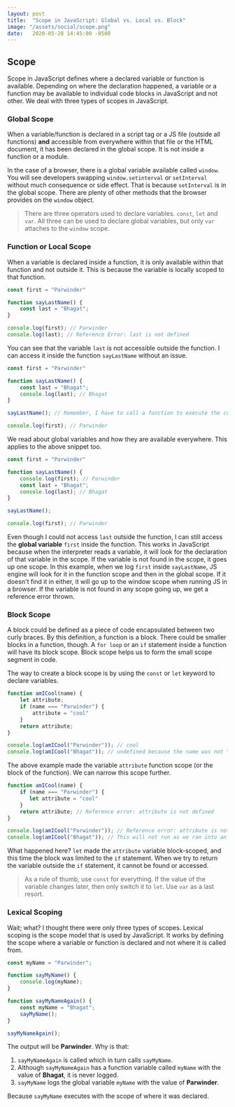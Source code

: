 ```yaml
---
layout: post
title:  "Scope in JavaScript: Global vs. Local vs. Block"
image: "/assets/social/scope.png"
date:   2020-05-28 14:45:00 -0500
---
```


## Scope

Scope in JavaScript defines where a declared variable or function is available. Depending on where the declaration happened, a variable or a function may be available to individual code blocks in JavaScript and not other. We deal with three types of scopes in JavaScript.

### Global Scope

When a variable/function is declared in a script tag or a JS file (outside all functions)
**and**
accessible from everywhere within that file or the HTML document, it has been declared in the global scope. It is not inside a function or a module.

In the case of a browser, there is a global variable available called `window`. You will see developers swapping `window.setinterval` or `setInterval` without much consequence or side effect. That is because `setInterval` is in the global scope. There are plenty of other methods that the browser provides on the `window` object.

> There are three operators used to declare variables. `const`, `let` and `var`. All three can be used to declare global variables, but only `var` attaches to the `window` scope.

### Function or Local Scope

When a variable is declared inside a function, it is only available within that function and not outside it. This is because the variable is locally scoped to that function.

```javascript
const first = "Parwinder"

function sayLastName() {
    const last = "Bhagat";
}

console.log(first); // Parwinder
console.log(last); // Reference Error: last is not defined
```

You can see that the variable `last` is not accessible outside the function. I can access it inside the function `sayLastName` without an issue.

```javascript
const first = "Parwinder"

function sayLastName() {
    const last = "Bhagat";
    console.log(last); // Bhagat
}

sayLastName(); // Remember, I have to call a function to execute the code block in it.

console.log(first); // Parwinder
```

We read about global variables and how they are available everywhere. This applies to the above snippet too.

```javascript
const first = "Parwinder"

function sayLastName() {
    console.log(first); // Parwinder
    const last = "Bhagat";
    console.log(last); // Bhagat
}

sayLastName();

console.log(first); // Parwinder
```

Even though I could not access `last` outside the function, I can still access the **global variable** `first` inside the function. This works in JavaScript because when the interpreter reads a variable, it will look for the declaration of that variable in the scope. If the variable is not found in the scope, it goes up one scope. In this example, when we log `first` inside `sayLastName`, JS engine will look for it in the function scope and then in the global scope. If it doesn't find it in either, it will go up to the window scope when running JS in a browser. If the variable is not found in any scope going up, we get a reference error thrown.

### Block Scope
A block could be defined as a piece of code encapsulated between two curly braces. By this definition, a function is a block. There could be smaller blocks in a function, though. A `for loop` or an `if` statement inside a function will have its block scope. Block scope helps us to form the small scope segment in code.

The way to create a block scope is by using the `const` or `let` keyword to declare variables.

```javascript
function amICool(name) {
    let attribute;
    if (name === "Parwinder") {
        attribute = "cool"
    }
    return attribute;
}

console.log(amICool("Parwinder")); // cool
console.log(amICool("Bhagat")); // undefined because the name was not "Parwinder"
```

The above example made the variable `attribute` function scope (or the block of the function). We can narrow this scope further.

```javascript
function amICool(name) {
    if (name === "Parwinder") {
       let attribute = "cool"
    }
    return attribute; // Reference error: attribute is not defined
}

console.log(amICool("Parwinder")); // Reference error: attribute is not defined
console.log(amICool("Bhagat")); // This will not run as we ran into an error with the first execution of the function
```

What happened here? `let` made the `attribute` variable block-scoped, and this time the block was limited to the `if` statement. When we try to return the variable outside the `if` statement, it cannot be found or accessed.

> As a rule of thumb, use `const` for everything. If the value of the variable changes later, then only switch it to `let`. Use `var` as a last resort.

### Lexical Scoping

Wait; what? I thought there were only three types of scopes. Lexical scoping is the scope model that is used by JavaScript. It works by defining the scope where a variable or function is declared and not where it is called from.

```javascript
const myName = "Parwinder";

function sayMyName() {
    console.log(myName);
}

function sayMyNameAgain() {
    const myName = "Bhagat";
    sayMyName();
}

sayMyNameAgain();
```

The output will be **Parwinder**. Why is that:

1. `sayMyNameAgain` is called which in turn calls `sayMyName`.
2. Although `sayMyNameAgain` has a function variable called `myName` with the value of **Bhagat**, it is never logged.
3. `sayMyName` logs the global variable `myName` with the value of **Parwinder**.

Because `sayMyName` executes with the scope of where it was declared.
